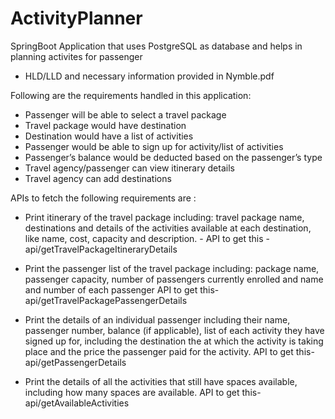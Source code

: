 # ActivityPlanner
SpringBoot Application that uses PostgreSQL as database and helps in planning activites for passenger

* HLD/LLD and necessary information provided in Nymble.pdf

Following are the requirements handled in this application:

* Passenger will be able to select a travel package
* Travel package would have destination
* Destination would have a list of activities
* Passenger would be able to sign up for activity/list of activities
* Passenger’s balance would be deducted based on the passenger’s type
* Travel agency/passenger can view itinerary details
* Travel agency can add destinations

APIs to fetch the following requirements are :

* Print itinerary of the travel package including:
travel package name,
destinations and details of the activities available at each destination, like name, cost, capacity and description. -
API to get this - api/getTravelPackageItineraryDetails

* Print the passenger list of the travel package including:
package name,
passenger capacity,
number of passengers currently enrolled and
name and number of each passenger
API to get this- api/getTravelPackagePassengerDetails

* Print the details of an individual passenger including their
name,
passenger number,
balance (if applicable),
list of each activity they have signed up for, including the destination the at which the activity is taking place and the price the passenger paid for the activity.
API to get this- api/getPassengerDetails

* Print the details of all the activities that still have spaces available, including how many spaces are available.
API to get this- api/getAvailableActivities


